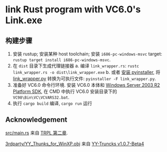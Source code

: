 # link Rust program with VC6.0's Link.exe

## 构建步骤

1. 安装 rustup; 安装某种 host toolchain; 安装 `i686-pc-windows-msvc` target: `rustup target install i686-pc-windows-msvc`.
2. 在 `dist` 目录下生成代理链接器
  a. 编译 `link_wrapper.rs`: `rustc link_wrapper.rs -o dist\link_wrapper.exe`
  b. 或者 [安装 pyinstaller](https://pyinstaller.org/en/stable/installation.html), 将 [link_wrapper.py](link_wrapper.py) 转换为可执行文件: `pyinstaller -F link_wrapper.py`.
3. 准备好 VC6.0 命令行环境. 安装 VC6.0 本体和 [Windows Server 2003 R2 Platform SDK](https://download.cnet.com/Windows-Server-2003-R2-Platform-SDK-ISO-Download/3000-10248_4-10731094.html), 在 CMD 中执行 VC6.0 安装目录下的 `VC98\Bin\VC\VCVARS32.bat`.
4. 执行 `cargo build` 编译, `cargo run` 运行

## Acknowledgement

[src/main.rs](src/main.rs) 来自 [TRPL 第二章](https://doc.rust-lang.org/book/ch02-00-guessing-game-tutorial.html).

[3rdparty/YY_Thunks_for_WinXP.obj](3rdparty/YY_Thunks_for_WinXP.obj) 来自 [YY-Truncks v1.0.7-Beta4](https://github.com/Chuyu-Team/YY-Thunks/releases/tag/v1.0.7-Beta4)
